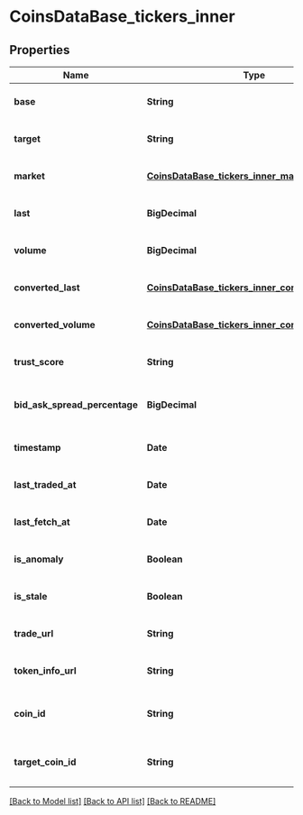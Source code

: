# CoinsDataBase_tickers_inner
## Properties

| Name | Type | Description | Notes |
|------------ | ------------- | ------------- | -------------|
| **base** | **String** | coin ticker base currency | [optional] [default to null] |
| **target** | **String** | coin ticker target currency | [optional] [default to null] |
| **market** | [**CoinsDataBase_tickers_inner_market**](CoinsDataBase_tickers_inner_market.md) |  | [optional] [default to null] |
| **last** | **BigDecimal** | coin ticker last price | [optional] [default to null] |
| **volume** | **BigDecimal** | coin ticker volume | [optional] [default to null] |
| **converted\_last** | [**CoinsDataBase_tickers_inner_converted_last**](CoinsDataBase_tickers_inner_converted_last.md) |  | [optional] [default to null] |
| **converted\_volume** | [**CoinsDataBase_tickers_inner_converted_volume**](CoinsDataBase_tickers_inner_converted_volume.md) |  | [optional] [default to null] |
| **trust\_score** | **String** | coin ticker trust score | [optional] [default to null] |
| **bid\_ask\_spread\_percentage** | **BigDecimal** | coin ticker bid ask spread percentage | [optional] [default to null] |
| **timestamp** | **Date** | coin ticker timestamp | [optional] [default to null] |
| **last\_traded\_at** | **Date** | coin ticker last traded timestamp | [optional] [default to null] |
| **last\_fetch\_at** | **Date** | coin ticker last fetch timestamp | [optional] [default to null] |
| **is\_anomaly** | **Boolean** | coin ticker anomaly | [optional] [default to null] |
| **is\_stale** | **Boolean** | coin ticker stale | [optional] [default to null] |
| **trade\_url** | **String** | coin ticker trade url | [optional] [default to null] |
| **token\_info\_url** | **String** | coin ticker token info url | [optional] [default to null] |
| **coin\_id** | **String** | coin ticker base currency coin id | [optional] [default to null] |
| **target\_coin\_id** | **String** | coin ticker target currency coin id | [optional] [default to null] |

[[Back to Model list]](../README.md#documentation-for-models) [[Back to API list]](../README.md#documentation-for-api-endpoints) [[Back to README]](../README.md)

